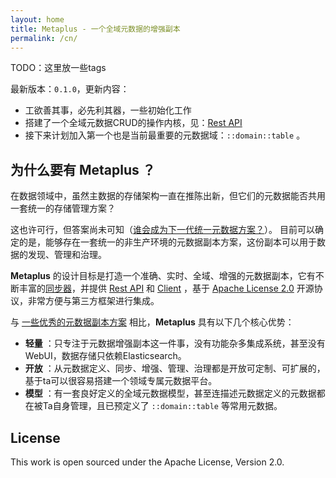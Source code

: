 ```yaml
---
layout: home
title: Metaplus - 一个全域元数据的增强副本
permalink: /cn/
---
```


TODO：这里放一些tags

最新版本：`0.1.0`，更新内容：
- 工欲善其事，必先利其器，一些初始化工作
- 搭建了一个全域元数据CRUD的操作内核，见：[Rest API](/cn/rest_api)
- 接下来计划加入第一个也是当前最重要的元数据域：`::domain::table` 。

## 为什么要有 Metaplus ？

在数据领域中，虽然主数据的存储架构一直在推陈出新，但它们的元数据能否共用一套统一的存储管理方案？

这也许可行，但答案尚未可知（[谁会成为下一代统一元数据方案？](/cn/faq)）。
目前可以确定的是，能够存在一套统一的非生产环境的元数据副本方案，这份副本可以用于数据的发现、管理和治理。

**Metaplus** 的设计目标是打造一个准确、实时、全域、增强的元数据副本，它有不断丰富的[同步器](/cn/supported_syncer)，并提供 [Rest API](/cn/rest_api) 和 [Client](/cn/metaplus_client) ，基于 [Apache License 2.0](https://www.apache.org/licenses/LICENSE-2.0) 开源协议，非常方便与第三方框架进行集成。

与 [一些优秀的元数据副本方案](/cn/faq#) 相比，**Metaplus** 具有以下几个核心优势：

- **轻量** ：只专注于元数据增强副本这一件事，没有功能杂多集成系统，甚至没有WebUI，数据存储只依赖Elasticsearch。
- **开放** ：从元数据定义、同步、增强、管理、治理都是开放可定制、可扩展的，基于ta可以很容易搭建一个领域专属元数据平台。
- **模型** ：有一套良好定义的全域元数据模型，甚至连描述元数据定义的元数据都在被Ta自身管理，且已预定义了 `::domain::table` 等常用元数据。




## License

This work is open sourced under the Apache License, Version 2.0.


